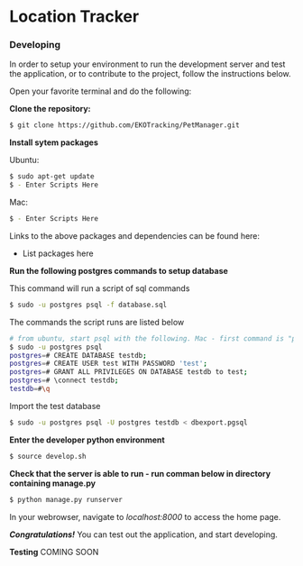 # Location Tracker

### Developing
In order to setup your environment to run the development server and test the application, or to contribute to the project, follow the instructions below.

Open your favorite terminal and do the following:

**Clone the repository:**
```sh
$ git clone https://github.com/EKOTracking/PetManager.git
```
**Install sytem packages**

Ubuntu:
```sh
$ sudo apt-get update
$ - Enter Scripts Here
```

Mac:
```sh
$ - Enter Scripts Here
```

Links to the above packages and dependencies can be found here:

- List packages here

**Run the following postgres commands to setup database**

This command will run a script of sql commands
```sh
$ sudo -u postgres psql -f database.sql
```

The commands the script runs are listed below
```sh
# from ubuntu, start psql with the following. Mac - first command is "psql" only
$ sudo -u postgres psql
postgres=# CREATE DATABASE testdb;
postgres=# CREATE USER test WITH PASSWORD 'test';
postgres=# GRANT ALL PRIVILEGES ON DATABASE testdb to test;
postgres=# \connect testdb;
testdb=#\q
```

Import the test database
```sh
$ sudo -u postgres psql -U postgres testdb < dbexport.pgsql
```

**Enter the developer python environment**
```sh
$ source develop.sh
```
**Check that the server is able to run - run comman below in directory containing manage.py**
```sh
$ python manage.py runserver
```
In your webrowser, navigate to *localhost:8000* to access the home page.

***Congratulations!*** You can test out the application, and start developing.


**Testing**
COMING SOON